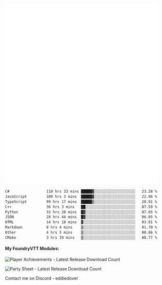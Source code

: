 
![](https://raw.githubusercontent.com/eddiedover/ghstats/master/generated/overview.svg)
![](https://raw.githubusercontent.com/eddiedover/ghstats/master/generated/languages.svg)

<!--START_SECTION:waka-->

```txt
C#                 110 hrs 33 mins █████▓░░░░░░░░░░░░░░░░░░░   23.28 %
JavaScript         109 hrs 3 mins  █████▓░░░░░░░░░░░░░░░░░░░   22.96 %
TypeScript         99 hrs 17 mins  █████▒░░░░░░░░░░░░░░░░░░░   20.91 %
C++                36 hrs 3 mins   ██░░░░░░░░░░░░░░░░░░░░░░░   07.59 %
Python             33 hrs 28 mins  █▓░░░░░░░░░░░░░░░░░░░░░░░   07.05 %
JSON               28 hrs 44 mins  █▓░░░░░░░░░░░░░░░░░░░░░░░   06.05 %
HTML               14 hrs 18 mins  ▓░░░░░░░░░░░░░░░░░░░░░░░░   03.01 %
Markdown           8 hrs 4 mins    ▒░░░░░░░░░░░░░░░░░░░░░░░░   01.70 %
Other              4 hrs 5 mins    ▒░░░░░░░░░░░░░░░░░░░░░░░░   00.86 %
CMake              3 hrs 39 mins   ▒░░░░░░░░░░░░░░░░░░░░░░░░   00.77 %
```

<!--END_SECTION:waka-->

#### My FoundryVTT Modules:

  ![Player Achievements - Latest Release Download Count](https://img.shields.io/badge/dynamic/json?label=Player%20Achievements%20-%20Downloads@latest&query=assets%5B1%5D.download_count&url=https%3A%2F%2Fapi.github.com%2Frepos%2FEddieDover%2Ffvtt-player-achievements%2Freleases%2Flatest)

  ![Party Sheet - Latest Release Download Count](https://img.shields.io/badge/dynamic/json?label=Party%20Sheet%20-%20Downloads@latest&query=assets%5B1%5D.download_count&url=https%3A%2F%2Fapi.github.com%2Frepos%2FEddieDover%2Ffvtt-party-sheet%2Freleases%2Flatest)

<a rel="me" href="https://techhub.social/@EddieDover"></a>

Contact me on Discord - eddiedover

